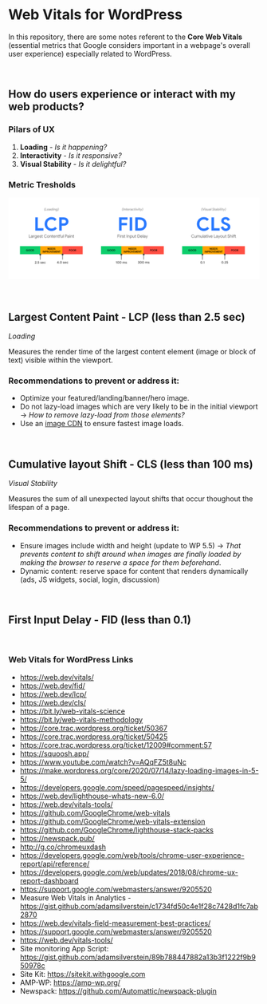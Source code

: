 # Web Vitals for WordPress

In this repository, there are some notes referent to the **Core Web Vitals** (essential metrics that Google considers important in a webpage's overall user experience) especially related to WordPress.

<br />

## How do users experience or interact with my web products?

### Pilars of UX

1. **Loading** - *Is it happening?*
2. **Interactivity** - *Is it responsive?*
3. **Visual Stability** - *Is it delightful?*

### Metric Tresholds

![Metric Tresholds Image](https://github.com/MarianaSouza/web-vitals-wordpress/blob/main/metric-thresholds.png)

<br />

## Largest Content Paint - LCP (less than 2.5 sec)
*Loading*

Measures the render time of the largest content element (image or block of text) visible within the viewport.

### Recommendations to prevent or address it:

* Optimize your featured/landing/banner/hero image.
* Do not lazy-load images which are very likely to be in the initial viewport -> *How to remove lazy-load from those elements?*
* Use an [image CDN](https://imagekit.io/blog/what-is-image-cdn-guide/) to ensure fastest image loads.

<br />

## Cumulative layout Shift - CLS (less than 100 ms)
*Visual Stability*

Measures the sum of all unexpected layout shifts that occur thoughout the lifespan of a page.

### Recommendations to prevent or address it:

* Ensure images include width and height (update to WP 5.5) -> *That prevents content to shift around when images are finally loaded by making the browser to reserve a space for them beforehand*.
* Dynamic content: reserve space for content that renders dynamically (ads, JS widgets, social, login, discussion)

<br />

## First Input Delay - FID (less than 0.1)

<br />

### Web Vitals for WordPress Links

* https://web.dev/vitals/
* https://web.dev/fid/
* https://web.dev/lcp/ 
* https://web.dev/cls/
* https://bit.ly/web-vitals-science
* https://bit.ly/web-vitals-methodology 
* https://core.trac.wordpress.org/ticket/50367 
* https://core.trac.wordpress.org/ticket/50425
* https://core.trac.wordpress.org/ticket/12009#comment:57
* https://squoosh.app/ 
* https://www.youtube.com/watch?v=AQqFZ5t8uNc 
* https://make.wordpress.org/core/2020/07/14/lazy-loading-images-in-5-5/ 
* https://developers.google.com/speed/pagespeed/insights/
* https://web.dev/lighthouse-whats-new-6.0/
* https://web.dev/vitals-tools/
* https://github.com/GoogleChrome/web-vitals
* https://github.com/GoogleChrome/web-vitals-extension
* https://github.com/GoogleChrome/lighthouse-stack-packs
* https://newspack.pub/
* http://g.co/chromeuxdash
* https://developers.google.com/web/tools/chrome-user-experience-report/api/reference/
* https://developers.google.com/web/updates/2018/08/chrome-ux-report-dashboard 
* https://support.google.com/webmasters/answer/9205520
* Measure Web Vitals in Analytics - https://gist.github.com/adamsilverstein/c1734fd50c4e1f28c7428d1fc7ab2870 
* https://web.dev/vitals-field-measurement-best-practices/ 
* https://support.google.com/webmasters/answer/9205520
* https://web.dev/vitals-tools/
* Site monitoring App Script: https://gist.github.com/adamsilverstein/89b788447882a13b3f1222f9b950978c 
* Site Kit: https://sitekit.withgoogle.com 
* AMP-WP: https://amp-wp.org/ 
* Newspack: https://github.com/Automattic/newspack-plugin 
